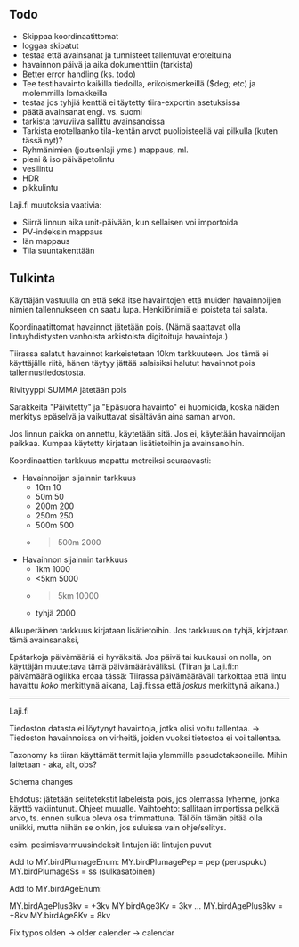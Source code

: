 


Todo
----

- Skippaa koordinaatittomat
- loggaa skipatut
- testaa että avainsanat ja tunnisteet tallentuvat eroteltuina
- havainnon päivä ja aika dokumenttiin (tarkista)
- Better error handling (ks. todo)
- Tee testihavainto kaikilla tiedoilla, erikoismerkeillä ($deg; etc) ja molemmilla lomakkeilla
- testaa jos tyhjiä kenttiä ei täytetty tiira-exportin asetuksissa
- päätä avainsanat engl. vs. suomi
- tarkista tavuviiva sallittu avainsanoissa
- Tarkista erotellaanko tila-kentän arvot puolipisteellä vai pilkulla (kuten tässä nyt)?
- Ryhmänimien (joutsenlaji yms.) mappaus, ml.
- pieni & iso päiväpetolintu
- vesilintu
- HDR
- pikkulintu


Laji.fi muutoksia vaativia:
- Siirrä linnun aika unit-päivään, kun sellaisen voi importoida
- PV-indeksin mappaus
- Iän mappaus
- Tila suuntakenttään


Tulkinta
--------

Käyttäjän vastuulla on että sekä itse havaintojen että muiden havainnoijien nimien tallennukseen on saatu lupa. Henkilönimiä ei poisteta tai salata.

Koordinaatittomat havainnot jätetään pois. (Nämä saattavat olla lintuyhdistysten vanhoista arkistoista digitoituja havaintoja.)

Tiirassa salatut havainnot karkeistetaan 10km tarkkuuteen. Jos tämä ei käyttäjälle riitä, hänen täytyy jättää salaisiksi halutut havainnot pois tallennustiedostosta.

Rivityyppi SUMMA jätetään pois

Sarakkeita "Päivitetty" ja "Epäsuora havainto" ei huomioida, koska näiden merkitys epäselvä ja vaikuttavat sisältävän aina saman arvon.

Jos linnun paikka on annettu, käytetään sitä. Jos ei, käytetään havainnoijan paikkaa. Kumpaa käytetty kirjataan lisätietoihin ja avainsanoihin.

Koordinaattien tarkkuus mapattu metreiksi seuraavasti:
- Havainnoijan sijainnin tarkkuus
  - 10m 10
  - 50m  50
  - 200m  200
  - 250m  250
  - 500m  500
  - >500m 2000
- Havainnon sijainnin tarkkuus
  - 1km 1000
  - <5km  5000
  - >5km  10000
  - tyhjä   2000

Alkuperäinen tarkkuus kirjataan lisätietoihin. Jos tarkkuus on tyhjä, kirjataan tämä avainsanaksi,

Epätarkoja päivämääriä ei hyväksitä. Jos päivä tai kuukausi on nolla, on käyttäjän muutettava tämä päivämääräväliksi. (Tiiran ja Laji.fi:n päivämäärälogiikka eroaa tässä: Tiirassa päivämääräväli tarkoittaa että lintu havaittu *koko* merkittynä aikana, Laji.fi:ssa että *joskus* merkittynä aikana.)


------

Laji.fi

Tiedoston datasta ei löytynyt havaintoja, jotka olisi voitu tallentaa. 
-> 
Tiedoston havainnoissa on virheitä, joiden vuoksi tietostoa ei voi tallentaa.

Taxonomy
ks tiiran käyttämät termit lajia ylemmille pseudotaksoneille. Mihin laitetaan - aka, alt, obs?


Schema changes


Ehdotus: jätetään selitetekstit labeleista pois, jos olemassa lyhenne, jonka käyttö vakiintunut. Ohjeet muualle.
Vaihtoehto: sallitaan importissa pelkkä arvo, ts. ennen sulkua oleva osa trimmattuna. Tällöin tämän pitää olla uniikki, mutta niihän se onkin, jos suluissa vain ohje/selitys.

esim. 
pesimisvarmuusindeksit
lintujen iät
lintujen puvut

Add to MY.birdPlumageEnum:
MY.birdPlumagePep = pep (peruspuku)
MY.birdPlumageSs = ss (sulkasatoinen)

Add to MY.birdAgeEnum:

MY.birdAgePlus3kv = +3kv
MY.birdAge3Kv = 3kv
...
MY.birdAgePlus8kv = +8kv
MY.birdAge8Kv = 8kv


Fix typos
olden -> older
calender -> calendar

